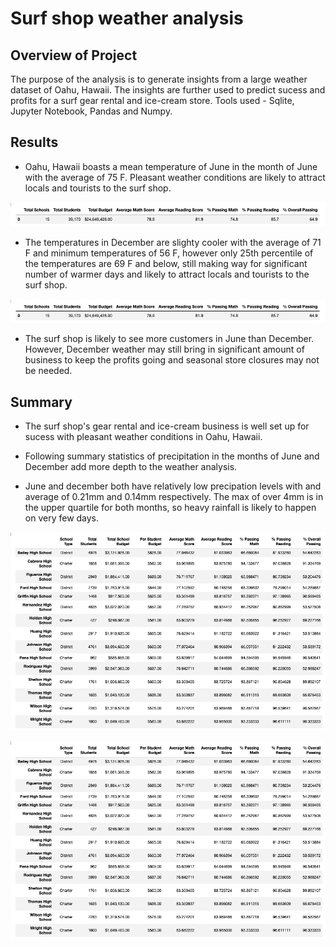 # Surf shop weather analysis

## Overview of Project

The purpose of the analysis is to generate insights from a large weather dataset of Oahu, Hawaii. The insights are further used to predict sucess and profits for a surf gear rental and ice-cream store.
Tools used - Sqlite, Jupyter Notebook, Pandas and Numpy.


## Results

* Oahu, Hawaii boasts a mean temperature of June in the month of June with the average of 75 F. Pleasant weather conditions are likely to attract locals and tourists to the surf shop.

![district-summary](https://github.com/divitaN-dev/School-District-Anaysis/blob/main/resources/district_summary.png)


* The temperatures in December are slighty cooler with the average of 71 F and minimum temperatures of 56 F, however only 25th percentile of the temperatures are 69 F and below, still making way for significant number of warmer days and likely to attract locals and tourists to the surf shop.

![district-summary](https://github.com/divitaN-dev/School-District-Anaysis/blob/main/resources/district_summary.png)


* The surf shop is likely to see more customers in June than December. However, December weather may still bring in significant amount of business to keep the profits going and seasonal store closures may not be needed.


## Summary

* The surf shop's gear rental and ice-cream business is well set up for sucess with pleasant weather conditions in Oahu, Hawaii.

* Following summary statistics of precipitation in the months of June and December add more depth to the weather analysis.

* June and december both have relatively low precipation levels with and average of 0.21mm and 0.14mm respectively. The max of over 4mm is in the upper quartile for both months, so heavy rainfall is likely to happen on very few days.

![school-summary](https://github.com/divitaN-dev/School-District-Anaysis/blob/main/resources/school_summary_overall.png)

![school-summary](https://github.com/divitaN-dev/School-District-Anaysis/blob/main/resources/school_summary_overall.png)


